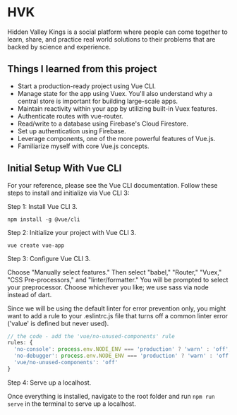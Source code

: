 # HVK
Hidden Valley Kings is a social platform where people can come together to learn, share, and practice real world solutions to their problems that are backed by science and experience.

## Things I learned from this project
- Start a production-ready project using Vue CLI.
- Manage state for the app using Vuex. You'll also understand why a central store is important for building large-scale apps.
- Maintain reactivity within your app by utilizing built-in Vuex features.
- Authenticate routes with vue-router.
- Read/write to a database using Firebase's Cloud Firestore.
- Set up authentication using Firebase.
- Leverage components, one of the more powerful features of Vue.js.
- Familiarize myself with core Vue.js concepts.

## Initial Setup With Vue CLI
For your reference, please see the Vue CLI documentation. Follow these steps to install and initialize via Vue CLI 3:

Step 1: Install Vue CLI 3.

```
npm install -g @vue/cli
```
Step 2: Initialize your project with Vue CLI 3.

```
vue create vue-app
```

Step 3: Configure Vue CLI 3.

Choose "Manually select features." Then select "babel," "Router," "Vuex," "CSS Pre-processors," and "linter/formatter." You will be prompted to select your preprocessor. Choose whichever you like; we use sass via node instead of dart.

Since we will be using the default linter for error prevention only, you might want to add a rule to your .eslintrc.js file that turns off a common linter error ('value' is defined but never used).

```javascript
// the code - add the 'vue/no-unused-components' rule
rules: {
  'no-console': process.env.NODE_ENV === 'production' ? 'warn' : 'off',
  'no-debugger': process.env.NODE_ENV === 'production' ? 'warn' : 'off',
  'vue/no-unused-components': 'off'
}
```

Step 4: Serve up a localhost.

Once everything is installed, navigate to the root folder and run `npm run serve` in the terminal to serve up a localhost.
